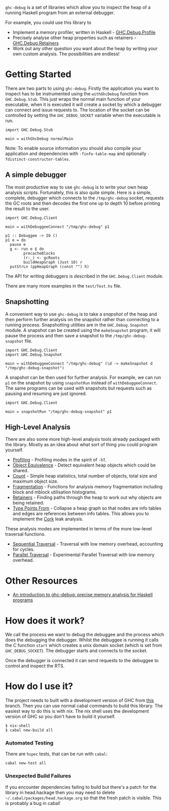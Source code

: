 `ghc-debug` is a set of libraries which allow you to inspect the heap of
a running Haskell program from an external debugger.

For example, you could use this library to
* Implement a memory profiler, written in Haskell - [GHC.Debug.Profile](https://gitlab.haskell.org/ghc/ghc-debug/-/blob/master/client/src/GHC/Debug/Profile.hs)
* Precisely analyse other heap properties such as retainers - [GHC.Debug.Retainers](https://gitlab.haskell.org/ghc/ghc-debug/-/blob/master/client/src/GHC/Debug/Retainers.hs)
* Work out any other question you want about the heap by writing your own
custom analysis. The possibilities are endless!

# Getting Started

There are two parts to using `ghc-debug`. Firstly the application you want to
inspect has to be instrumented using the `withGhcDebug` function from
`GHC.Debug.Stub`. This just wraps the normal main function of your executable,
when it is executed it will create a socket by which a debugger can connect
and issue requests to. The location of the socket can be controlled by setting
the `GHC_DEBUG_SOCKET` variable when the executable is run.

```
import GHC.Debug.Stub

main = withGhcDebug normalMain
```

Note: To enable source information you should also compile your application and
dependencies with `-finfo-table-map` and optionally `-fdistinct-constructor-tables`.

## A simple debugger

The most productive way to use `ghc-debug` is to write your own heap analysis
scripts. Fortunately, this is also quite simple. Here is a simple, complete, debugger
which connects to the `/tmp/ghc-debug` socket, requests the GC roots and then
decodes the first one up to depth 10 before printing the result to the user.

```
import GHC.Debug.Client

main = withDebuggeeConnect "/tmp/ghc-debug" p1

p1 :: Debuggee -> IO ()
p1 e = do
  pause e
  g <- run e $ do
        precacheBlocks
        (r:_) <- gcRoots
        buildHeapGraph (Just 10) r
  putStrLn (ppHeapGraph (const "") h)
```

The API for writing debuggers is described in the `GHC.Debug.Client` module.

There are many more examples in the `test/Test.hs` file.

## Snapshotting

A convenient way to use `ghc-debug` is to take a *snapshot* of the heap and then
perform further analysis on the snapshot rather than connecting to a running
process. Snapshotting utilities are in the `GHC.Debug.Snapshot` module. A
snapshot can be created using the `makeSnapshot` program, it will pause
the process and then save a snapshot to the `/tmp/ghc-debug-snapshot` file.

```
import GHC.Debug.Client
import GHC.Debug.Snapshot

main = withDebuggeeConnect "/tmp/ghc-debug" (\d -> makeSnapshot d "/tmp/ghc-debug-snapshot")
```

A snapshot can be then used for further analysis. For example, we can run `p1` on
the snapshot by using `snapshotRun` instead of `withDebuggeeConnect`. The same
programs can be used with snapshots but requests such as pausing and resuming are
just ignored.

```
import GHC.Debug.Client

main = snapshotRun "/tmp/ghc-debug-snapshot" p1
```


## High-Level Analysis

There are also some more high-level analysis tools already packaged with the
library. Mostly as an idea about what sort of thing you could program yourself.

* [Profiling](https://gitlab.haskell.org/ghc/ghc-debug/-/blob/master/client/src/GHC/Debug/Profile.hs) - Profiling modes in the spirit of `-hT`.
* [Object Equivalence](https://gitlab.haskell.org/ghc/ghc-debug/-/blob/master/client/src/GHC/Debug/ObjectEquiv.hs) - Detect equivalent heap objects which could be shared.
* [Count](https://gitlab.haskell.org/ghc/ghc-debug/-/blob/master/client/src/GHC/Debug/Count.hs) - Simple heap statistics, total number of objects, total size and maximum object size.
* [Fragmentation](https://gitlab.haskell.org/ghc/ghc-debug/-/blob/master/client/src/GHC/Debug/Fragmentation.hs) - Functions for analysis memory fragmentation including block and mblock utilisation histograms.
* [Retainers](https://gitlab.haskell.org/ghc/ghc-debug/-/blob/master/client/src/GHC/Debug/Retainers.hs) - Finding paths through the heap to work out why objects are being retained.
* [Type Points From](https://gitlab.haskell.org/ghc/ghc-debug/-/blob/master/client/src/GHC/Debug/TypePointsFrom.hs) - Collapse a heap graph so that nodes are info tables and edges are references between info tables. This allows you to implement the [Cork](https://www.cs.utexas.edu/users/speedway/DaCapo/papers/cork-popl-2007.pdf) leak analysis.

These analysis modes are implemented in terms of the more low-level traversal
functions.

* [Sequential Traversal](https://gitlab.haskell.org/ghc/ghc-debug/-/blob/master/client/src/GHC/Debug/Trace.hs) - Traversal with low memory overhead, accounting for cycles.
* [Parallel Traversal](https://gitlab.haskell.org/ghc/ghc-debug/-/blob/master/client/src/GHC/Debug/ParTrace.hs) - Experimental Parallel Traversal with low memory overhead.

# Other Resources

* [An introduction to ghc-debug: precise memory analysis for Haskell programs](https://www.youtube.com/watch?v=9zuAsGk9xoM)


# How does it work?

We call the process we want to debug the debuggee and the process which does
the debugging the debugger.
Whilst the debuggee is
running it calls the C function `start` which creates a unix domain socket (which is set from `GHC_DEBUG_SOCKET`). The debugger starts and connects to the socket.

Once the debugger is connected it can send requests to the debuggee to control
and inspect the RTS.

# How do I use it?

The project needs to built with a development version of GHC from
[this](https://gitlab.haskell.org/ghc/ghc/tree/wip/ghc-debug-ghc) branch. Then you
can use normal cabal commands to build this library. The easiest way to do this
is with nix. The nix shell uses the development version of GHC so you don't have to build it yourself.

```
$ nix-shell
$ cabal new-build all
```

### Automated Testing

There are `hspec` tests, that can be run with `cabal`:

```
cabal new-test all
```

### Unexpected Build Failures

If you encounter dependencies failing to build but there's a patch for
the library in head.hackage then you may need to delete `~/.cabal/packages/head.hackage.org`
so that the fresh patch is visible. This is probably a bug in cabal!
